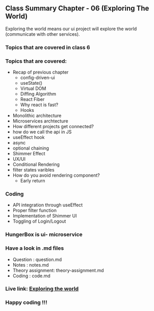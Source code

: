 ## Class Summary Chapter - 06 (Exploring The World)

Exploring the world means our ui project will explore the world (communicate with other services).

### Topics that are covered in class 6
### Topics that are covered: 
* Recap of previous chapter
  * config-driven-ui
  * useState()
  * Virtual DOM
  * Diffing Algorithm
  * React Fiber
  * Why react is fast?
  * Hooks
* Monolithic architecture
* Microservices archtecture
* How different projects get connected?
* how do we call the api in JS
* useEffect hook
* async
* optional chaining
* Shimmer Effect
* UX/UI
* Conditional Rendering
* filter states varibles
* How do you avoid rendering component?
    * Early return
### Coding
- API integration through useEffect
- Proper filter function
- Implementation of Shimmer UI
- Toggling of Login/Logout

### HungerBox is ui- microservice   
### Have a look in .md files
- Question : question.md
- Notes : notes.md
- Theory assignment: theory-assignment.md
- Coding : code.md

### Live link: [Exploring the world](https://chapter-06-exploring-the-world.netlify.app/)
### Happy coding !!!


